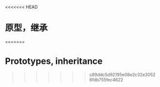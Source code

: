 <<<<<<< HEAD
# 原型，继承
=======
# Prototypes, inheritance
>>>>>>> c89ddc5d92195e08e2c32e30526fdb755fec4622
